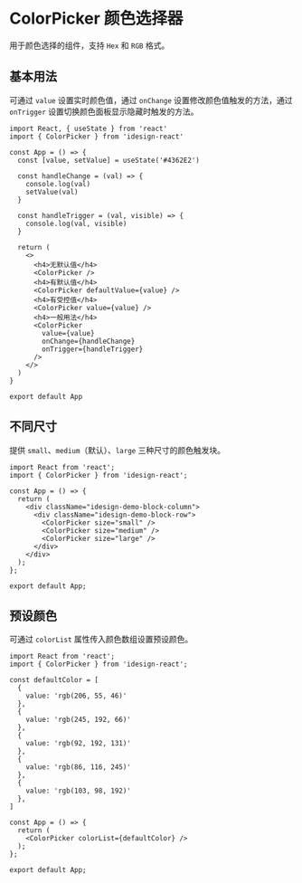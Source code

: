 # ColorPicker 颜色选择器

用于颜色选择的组件，支持 `Hex` 和 `RGB` 格式。

## 基本用法

可通过 `value` 设置实时颜色值，通过 `onChange` 设置修改颜色值触发的方法，通过 `onTrigger` 设置切换颜色面板显示隐藏时触发的方法。

```tsx
import React, { useState } from 'react'
import { ColorPicker } from 'idesign-react'

const App = () => {
  const [value, setValue] = useState('#4362E2')

  const handleChange = (val) => {
    console.log(val)
    setValue(val)
  }

  const handleTrigger = (val, visible) => {
    console.log(val, visible)
  }

  return (
    <>
      <h4>无默认值</h4>
      <ColorPicker />
      <h4>有默认值</h4>
      <ColorPicker defaultValue={value} />
      <h4>有受控值</h4>
      <ColorPicker value={value} />
      <h4>一般用法</h4>
      <ColorPicker
        value={value}
        onChange={handleChange}
        onTrigger={handleTrigger}
      />
    </>
  )
}

export default App
```

## 不同尺寸

提供 `small`、`medium`（默认）、`large` 三种尺寸的颜色触发块。

```tsx
import React from 'react';
import { ColorPicker } from 'idesign-react';

const App = () => {
  return (
    <div className="idesign-demo-block-column">
      <div className="idesign-demo-block-row">
        <ColorPicker size="small" />
        <ColorPicker size="medium" />
        <ColorPicker size="large" />
      </div>
    </div>
  );
};

export default App;
```

## 预设颜色

可通过 `colorList` 属性传入颜色数组设置预设颜色。

```tsx
import React from 'react';
import { ColorPicker } from 'idesign-react';

const defaultColor = [
  {
    value: 'rgb(206, 55, 46)'
  },
  {
    value: 'rgb(245, 192, 66)'
  },
  {
    value: 'rgb(92, 192, 131)'
  },
  {
    value: 'rgb(86, 116, 245)'
  },
  {
    value: 'rgb(103, 98, 192)'
  },
]

const App = () => {
  return (
    <ColorPicker colorList={defaultColor} />
  );
};

export default App;
```

<API />
